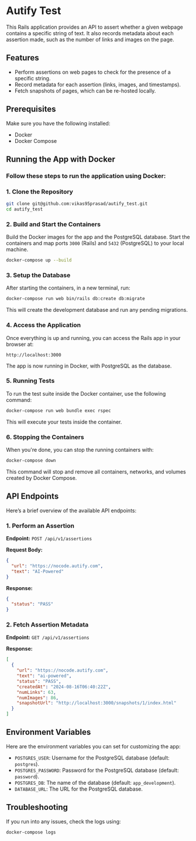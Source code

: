 
# Autify Test

This Rails application provides an API to assert whether a given webpage contains a specific string of text. It also records metadata about each assertion made, such as the number of links and images on the page.

## Features

- Perform assertions on web pages to check for the presence of a specific string.
- Record metadata for each assertion (links, images, and timestamps).
- Fetch snapshots of pages, which can be re-hosted locally.

## Prerequisites

Make sure you have the following installed:

- Docker
- Docker Compose

## Running the App with Docker

### Follow these steps to run the application using Docker:

### 1. Clone the Repository

```bash
git clone git@github.com:vikas95prasad/autify_test.git
cd autify_test
```

### 2. Build and Start the Containers

Build the Docker images for the app and the PostgreSQL database. Start the containers and map ports `3000` (Rails) and `5432` (PostgreSQL) to your local machine.

```bash
docker-compose up --build
```

### 3. Setup the Database

After starting the containers, in a new terminal, run:

```bash
docker-compose run web bin/rails db:create db:migrate
```

This will create the development database and run any pending migrations.

### 4. Access the Application

Once everything is up and running, you can access the Rails app in your browser at:

```bas
http://localhost:3000
```

The app is now running in Docker, with PostgreSQL as the database.

### 5. Running Tests

To run the test suite inside the Docker container, use the following command:

```bash
docker-compose run web bundle exec rspec
```

This will execute your tests inside the container.

### 6. Stopping the Containers

When you're done, you can stop the running containers with:

```bash
docker-compose down
```

This command will stop and remove all containers, networks, and volumes created by Docker Compose.

## API Endpoints

Here’s a brief overview of the available API endpoints:

### 1. Perform an Assertion

**Endpoint:** `POST /api/v1/assertions`

**Request Body:**

```json
{
  "url": "https://nocode.autify.com",
  "text": "AI-Powered"
}
```

**Response:**

```json
{
  "status": "PASS"
}
```

### 2. Fetch Assertion Metadata

**Endpoint:** `GET /api/v1/assertions`

**Response:**

```json
[
  {
    "url": "https://nocode.autify.com",
    "text": "ai-powered",
    "status": "PASS",
    "createdAt": "2024-08-16T06:40:22Z",
    "numLinks": 63,
    "numImages": 86,
    "snapshotUrl": "http://localhost:3000/snapshots/1/index.html"
  }
]
```

## Environment Variables

Here are the environment variables you can set for customizing the app:

- `POSTGRES_USER`: Username for the PostgreSQL database (default: `postgres`).
- `POSTGRES_PASSWORD`: Password for the PostgreSQL database (default: `password`).
- `POSTGRES_DB`: The name of the database (default: `app_development`).
- `DATABASE_URL`: The URL for the PostgreSQL database.

## Troubleshooting

If you run into any issues, check the logs using:

```bash
docker-compose logs
```
